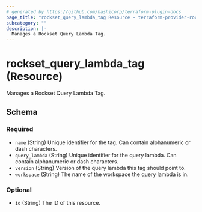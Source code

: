 ```yaml
---
# generated by https://github.com/hashicorp/terraform-plugin-docs
page_title: "rockset_query_lambda_tag Resource - terraform-provider-rockset"
subcategory: ""
description: |-
  Manages a Rockset Query Lambda Tag.
---
```


# rockset_query_lambda_tag (Resource)

Manages a Rockset Query Lambda Tag.



<!-- schema generated by tfplugindocs -->
## Schema

### Required

- `name` (String) Unique identifier for the tag. Can contain alphanumeric or dash characters.
- `query_lambda` (String) Unique identifier for the query lambda. Can contain alphanumeric or dash characters.
- `version` (String) Version of the query lambda this tag should point to.
- `workspace` (String) The name of the workspace the query lambda is in.

### Optional

- `id` (String) The ID of this resource.


